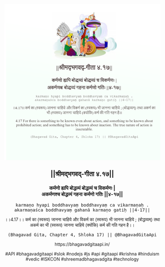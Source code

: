 <img src="../../asset/BG_4_17.png"/>
<center><h2>||श्रीमद्‍भगवद्‍-गीता ४.१७||</h2>
<h3>कर्मणो ह्यपि बोद्धव्यं बोद्धव्यं च विकर्मणः |<br/>अकर्मणश्च बोद्धव्यं गहना कर्मणो गतिः ||४-१७||</h3>
<pre>karmaṇo hyapi boddhavyaṃ boddhavyaṃ ca vikarmaṇaḥ .<br/>akarmaṇaśca boddhavyaṃ gahanā karmaṇo gatiḥ ||4-17||</pre>
<p>।।4.17।। कर्म का (स्वरूप) जानना चाहिये और विकर्म का (स्वरूप) भी जानना चाहिये ; (बोद्धव्यम्) तथा अकर्म का भी (स्वरूप) जानना चाहिये (क्योंकि) कर्म की गति गहन है।।</p>
<pre>(Bhagavad Gita, Chapter 4, Shloka 17) || @BhagavadGitaApi</pre><p>https://bhagavadgitaapi.in/</p><p>#API #bhagavadgitaapi #slok #nodejs #js #api #gitaapi #krishna #hinduism #vedic #ISKCON #shreemadbhagavadgita #technology</p></center>